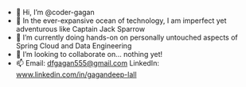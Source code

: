 - 👋 Hi, I’m @coder-gagan
- 👀 In the ever-expansive ocean of technology, I am imperfect yet adventurous like Captain Jack Sparrow
- 🌱 I’m currently doing hands-on on personally untouched aspects of Spring Cloud and Data Engineering
- 💞️ I’m looking to collaborate on... nothing yet!
- 📫 Email: dfgagan555@gmail.com
LinkedIn: www.linkedin.com/in/gagandeep-lall

<!---
coder-gagan/coder-gagan is a ✨ special ✨ repository because its `README.md` (this file) appears on your GitHub profile.
You can click the Preview link to take a look at your changes.
--->
